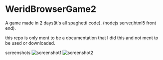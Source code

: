 # WeridBrowserGame2
A game made in 2 days(it's all spaghetti code). (nodejs server,html5 front end).

this repo is only ment to be a documentation that I did this and not ment to be used or downloaded.

screenshots
![screenshot1](https://i.imgur.com/BdneKKO.png)
![screenshot2](https://i.imgur.com/RmS55v9.png)
